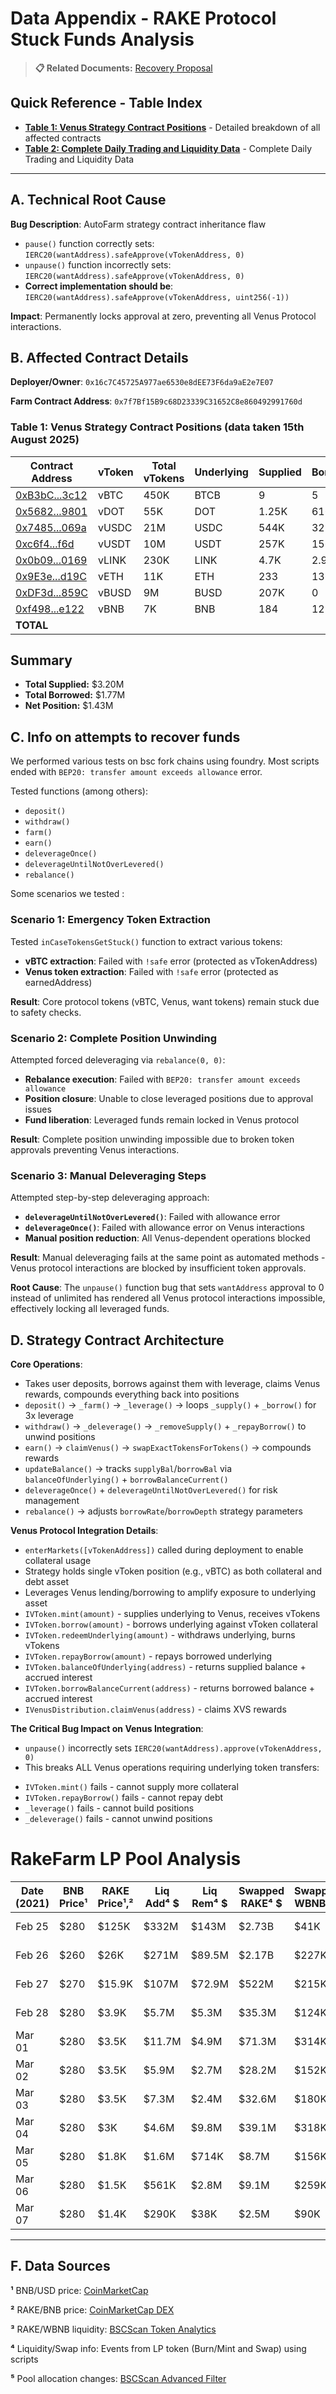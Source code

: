 # Data Appendix - RAKE Protocol Stuck Funds Analysis

> **📋 Related Documents:** [Recovery Proposal](./recovery_proposal.md)

## Quick Reference - Table Index

- **[Table 1: Venus Strategy Contract Positions](#table-1-venus-strategy-contract-positions)** - Detailed breakdown of all affected contracts
- **[Table 2: Complete Daily Trading and Liquidity Data](#table-2-complete-daily-trading-and-liquidity-data)** - Complete Daily Trading and Liquidity Data
---

## A. Technical Root Cause

**Bug Description**: AutoFarm strategy contract inheritance flaw

- `pause()` function correctly sets: `IERC20(wantAddress).safeApprove(vTokenAddress, 0)`
- `unpause()` function incorrectly sets: `IERC20(wantAddress).safeApprove(vTokenAddress, 0)`
- **Correct implementation should be**: `IERC20(wantAddress).safeApprove(vTokenAddress, uint256(-1))`

**Impact**: Permanently locks approval at zero, preventing all Venus Protocol interactions.

## B. Affected Contract Details

**Deployer/Owner**: `0x16c7C45725A977ae6530e8dEE73F6da9aE2e7E07`

**Farm Contract Address**: `0x7f7Bf15B9c68D23339C31652C8e860492991760d`



### Table 1: Venus Strategy Contract Positions (data taken 15th August 2025)

| Contract Address | vToken | Total vTokens | Underlying | Supplied | Borrowed | Supplied USD | Borrowed USD | Net USD |
|------------------|--------|---------------|------------|----------|----------|--------------|--------------|---------|
| [0xB3bC...3c12](https://bscscan.com/address/0xB3bCA2C1c2C4DF2C903BE3F341C96732Ac8b3c12) | vBTC | 450K | BTCB | 9 | 5 | $1.08M | $616K | $468K |
| [0x5682...9801](https://bscscan.com/address/0x568254EAAC1476faf9A908e577faa3Ab96029801) | vDOT | 55K | DOT | 1.25K | 616 | $4.8K | $2.4K | $2.4K |
| [0x7485...069a](https://bscscan.com/address/0x7485704d8b6cebd1411f5aafeb063e6f2816069a) | vUSDC | 21M | USDC | 544K | 329K | $544K | $329K | $215K |
| [0xc6f4...f6d](https://bscscan.com/address/0xc6f470da6c284d16647cee2230522a85b0818f6d) | vUSDT | 10M | USDT | 257K | 156K | $257K | $156K | $101K |
| [0x0b09...0169](https://bscscan.com/address/0x0b09Efc9458c00354414D2A560aA6EDa19490169) | vLINK | 230K | LINK | 4.7K | 2.9K | $83K | $50K | $33K |
| [0x9E3e...d19C](https://bscscan.com/address/0x9E3e8878B53c5762Ec6F461701f02ee6d1D9d19C) | vETH | 11K | ETH | 233 | 136 | $876K | $512K | $364K |
| [0xDF3d...859C](https://bscscan.com/address/0xDF3df3EE9Fb6D5c9B4fdcF80A92D25d2285A859C) | vBUSD | 9M | BUSD | 207K | 0 | $207K | $0 | $207K |
| [0xf498...e122](https://bscscan.com/address/0xf498e4C06CcE3bFeaD5f32a69Db3d39af401E122) | vBNB | 7K | BNB | 184 | 127 | $144K | $100K | $44K |
| **TOTAL** | | | | | | **$3.20M** | **$1.77M** | **$1.43M** |

## Summary
- **Total Supplied:** $3.20M
- **Total Borrowed:** $1.77M  
- **Net Position:** $1.43M

## C. Info on attempts to recover funds

We performed various tests on bsc fork chains using foundry. Most scripts ended with `BEP20: transfer amount exceeds allowance` error.

Tested functions (among others):
- `deposit()`
- `withdraw()`
- `farm()`
- `earn()`
- `deleverageOnce()`
- `deleverageUntilNotOverLevered()`
- `rebalance()`

Some scenarios we tested  :

### **Scenario 1: Emergency Token Extraction**

Tested `inCaseTokensGetStuck()` function to extract various tokens:

- **vBTC extraction**: Failed with `!safe` error (protected as vTokenAddress)
- **Venus token extraction**: Failed with `!safe` error (protected as earnedAddress)

**Result**: Core protocol tokens (vBTC, Venus, want tokens) remain stuck due to safety checks.

### **Scenario 2: Complete Position Unwinding**

Attempted forced deleveraging via `rebalance(0, 0)`:

- **Rebalance execution**: Failed with `BEP20: transfer amount exceeds allowance`
- **Position closure**: Unable to close leveraged positions due to approval issues
- **Fund liberation**: Leveraged funds remain locked in Venus protocol

**Result**: Complete position unwinding impossible due to broken token approvals preventing Venus interactions.

### **Scenario 3: Manual Deleveraging Steps**

Attempted step-by-step deleveraging approach:

- **`deleverageUntilNotOverLevered()`**: Failed with allowance error
- **`deleverageOnce()`**: Failed with allowance error on Venus interactions
- **Manual position reduction**: All Venus-dependent operations blocked

**Result**: Manual deleveraging fails at the same point as automated methods - Venus protocol interactions are blocked by insufficient token approvals.

**Root Cause**: The `unpause()` function bug that sets `wantAddress` approval to 0 instead of unlimited has rendered all Venus protocol interactions impossible, effectively locking all leveraged funds.

## D. Strategy Contract Architecture

**Core Operations**:
* Takes user deposits, borrows against them with leverage, claims Venus rewards, compounds everything back into positions
* `deposit()` → `_farm()` → `_leverage()` → loops `_supply()` + `_borrow()` for 3x leverage
* `withdraw()` → `_deleverage()` → `_removeSupply()` + `_repayBorrow()` to unwind positions
* `earn()` → `claimVenus()` → `swapExactTokensForTokens()` → compounds rewards
* `updateBalance()` → tracks `supplyBal`/`borrowBal` via `balanceOfUnderlying()` + `borrowBalanceCurrent()`
* `deleverageOnce()` + `deleverageUntilNotOverLevered()` for risk management
* `rebalance()` → adjusts `borrowRate`/`borrowDepth` strategy parameters

**Venus Protocol Integration Details**:
* `enterMarkets([vTokenAddress])` called during deployment to enable collateral usage
* Strategy holds single vToken position (e.g., vBTC) as both collateral and debt asset
* Leverages Venus lending/borrowing to amplify exposure to underlying asset
* `IVToken.mint(amount)` - supplies underlying to Venus, receives vTokens
* `IVToken.borrow(amount)` - borrows underlying against vToken collateral
* `IVToken.redeemUnderlying(amount)` - withdraws underlying, burns vTokens
* `IVToken.repayBorrow(amount)` - repays borrowed underlying
* `IVToken.balanceOfUnderlying(address)` - returns supplied balance + accrued interest
* `IVToken.borrowBalanceCurrent(address)` - returns borrowed balance + accrued interest
* `IVenusDistribution.claimVenus(address)` - claims XVS rewards

**The Critical Bug Impact on Venus Integration**:
* `unpause()` incorrectly sets `IERC20(wantAddress).approve(vTokenAddress, 0)`
* This breaks ALL Venus operations requiring underlying token transfers:
 - `IVToken.mint()` fails - cannot supply more collateral
 - `IVToken.repayBorrow()` fails - cannot repay debt
 - `_leverage()` fails - cannot build positions
 - `_deleverage()` fails - cannot unwind positions

# RakeFarm LP Pool Analysis 

| Date (2021) | BNB Price¹ | RAKE Price¹,² | Liq Add⁴ $ | Liq Rem⁴ $ | Swapped RAKE⁴ $ | Swapped WBNB⁴ $ | Dev Fee RAKE⁵| Daily Comp⁵ | Cumulative Comp | Stuck Assets⁵ |
|------|-------|--------|-----------|-----------|-------------|-------------|---------|---------------|-------------|--------------|
| Feb 25 | $280 | $125K | $332M | $143M | $2.73B | $41K | 32 ($4.0M) | 32 ($4.0M) | $4.0M | $1.56M |
| Feb 26 | $260 | $26K | $271M | $89.5M | $2.17B | $227K | 32 ($827K) | 32 ($826K) | $4.8M | $1.52M |
| Feb 27 | $270 | $15.9K | $107M | $72.9M | $522M | $215K | 32 ($507K) | 32 ($506K) | $5.3M | $1.49M |
| Feb 28 | $280 | $3.9K | $5.7M | $5.3M | $35.3M | $124K | 32 ($125K) | 32 ($125K) | $5.4M | $1.46M |
| Mar 01 | $280 | $3.5K | $11.7M | $4.9M | $71.3M | $314K | 32 ($111K) | 32 ($111K) | $5.5M | $1.46M |
| Mar 02 | $280 | $3.5K | $5.9M | $2.7M | $28.2M | $152K | 32 ($111K) | 32 ($111K) | $5.7M | $1.50M |
| Mar 03 | $280 | $3.5K | $7.3M | $2.4M | $32.6M | $180K | 32 ($111K) | 32 ($111K) | $5.8M | $1.54M |
| Mar 04 | $280 | $3K | $4.6M | $9.8M | $39.1M | $318K | 32 ($95K) | 32 ($95K) | $5.9M | $1.51M |
| Mar 05 | $280 | $1.8K | $1.6M | $714K | $8.7M | $156K | 32 ($56K) | 19 ($33K) | $5.9M | $1.48M |
| Mar 06 | $280 | $1.5K | $561K | $2.8M | $9.1M | $259K | 32 ($48K) | 19 ($28K) | $5.9M | $1.46M |
| Mar 07 | $280 | $1.4K | $290K | $38K | $2.5M | $90K | 32 ($45K) | 19 ($26K) | $6.0M | $1.44M |

---

## F. Data Sources

**¹** BNB/USD price: [CoinMarketCap](https://coinmarketcap.com/currencies/bnb/)

**²** RAKE/BNB price: [CoinMarketCap DEX](https://dex.coinmarketcap.com/token/bsc/0xbda8d53fe0f164915b46cd2ecffd94254b6086a2/)

**³** RAKE/WBNB liquidity: [BSCScan Token Analytics](https://bscscan.com/token/0xbb4CdB9CBd36B01bD1cBaEBF2De08d9173bc095c?a=0x1cb667fe903dbdcbd27d8b35e82fbcef4ca0f621#tokenAnalytics)

**⁴** Liquidity/Swap info: Events from LP token (Burn/Mint and Swap) using scripts

**⁵** Pool allocation changes: [BSCScan Advanced Filter](https://bscscan.com/advanced-filter?tadd=0x7f7bf15b9c68d23339c31652c8e860492991760d&fadd=0x16c7C45725A977ae6530e8dEE73F6da9aE2e7E07&mtd=0x64482f79%7eSet)

